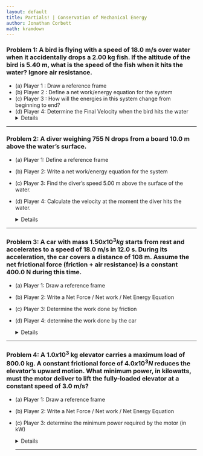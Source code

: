 ```yaml
---
layout: default
title: Partials! | Conservation of Mechanical Energy
author: Jonathan Corbett
math: kramdown
---
```

### Problem 1: A bird is flying with a speed of 18.0 m/s over water when it accidentally drops a 2.00 kg fish. If the altitude of the bird is 5.40 m, what is the speed of the fish when it hits the water? Ignore air resistance.
- (a) Player 1 : Draw a reference frame
- (b) Player 2 : Define a net work/energy equation for the system
- (c) Player 3 : How will the energies in this system change from beginning to end?
- (d) Player 4: Determine the Final Velocity when the bird hits the water
  <details>
    The velocity is 20.7 m/s
  </details>

---

### Problem 2: A diver weighing 755 N drops from a board 10.0 m above the water’s surface.

- (a) Player 1: Define a reference frame
- (b) Player 2: Write a net work/energy equation for the system
- (c) Player 3: Find the diver’s speed 5.00 m above the surface of the water.
- (d) Player 4: Calculate the velocity at the moment the diver hits the water.

  <details>
    The velocity at 5.0 m is 9.9 m/s
    The final velocity before striking the water is 14.0 m/s
  </details>

---

### Problem 3: A car with mass $1.50 x 10^3 kg$ starts from rest and accelerates to a speed of 18.0 m/s in 12.0 s. During its acceleration, the car covers a distance of 108 m. Assume the net frictional force (friction + air resistance) is a constant 400.0 N during this time.

- (a) Player 1: Draw a reference frame
- (b) Player 2: Write a Net Force / Net work / Net Energy Equation
- (c) Player 3: Determine the work done by friction
- (d) Player 4: determine the work done by the car

  <details>
    The work done by friction is $43/,200 J$ = $4.32x10^4 J$
    The work done by the car is $286/,200 J$ = $2.86x10^5 J$
  </details>

---

### Problem 4: A $1.0 x 10^3$ kg elevator carries a maximum load of 800.0 kg. A constant frictional force of $4.0 x 10^3 N$ reduces the elevator’s upward motion. What minimum power, in kilowatts, must the motor deliver to lift the fully-loaded elevator at a constant speed of 3.0 m/s?

- (a) Player 1: Draw a reference frame
- (b) Player 2: Write a Net Force / Net work / Net Energy Equation
- (c) Player 3: determine the minimum power required by the motor (in kW)
  
  <details>
       The minimum power by the motor is $65 kW$ or $6.5x10^4 W$
  </details>

  ---
